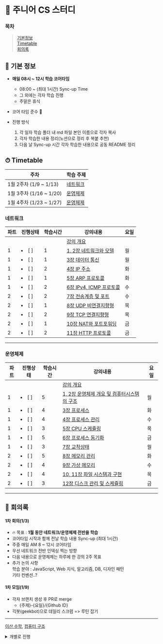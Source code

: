 # 🌱 주니어 CS 스터디

### 목차

> [기본정보](#-기본-정보)  
> [Timetable](#-timetable)  
> [회의록](#-회의록)

## 📌 기본 정보

- **매일 08시 ~ 12시 학습 코어타임**
  - 08:00 ~ (최대 1시간) Sync-up Time
  - 그 외에는 각자 학습 진행
  - 주말은 휴식
- 코어 타임 준수 🤙

- 진행 방식
  1. 각 일자 학습 폴더 내 md 파일 본인 이름으로 각자 복사
  2. 각자 학습한 내용 정리(노션으로 정리 후 복붙 추천)
  3. 다음 날 Sync-up 시간 각자 학습한 내용으로 공동 README 정리

## ⏱ Timetable

| 주차                    | 학습 주제             |
| ----------------------- | --------------------- |
| 1월 2주차 (1/9 ~ 1/13)  | [네트워크](#네트워크) |
| 1월 3주차 (1/16 ~ 1/20) | [운영체제](#운영체제) |
| 1월 4주차 (1/23 ~ 1/27) | [운영체제](#운영체제) |

### 네트워크

| 파트 | 진행상태       | 학습시간 | 강의내용                                                    | 요일 |
| ---- | -------------- | -------- | ----------------------------------------------------------- | ---- |
|      |                |          | [강의 개요](네트워크)                                       |      |
| 1    | <li> [ ] </li> | 1        | [1, 2장 네트워크와 모델](네트워크/1,-2장-네트워크와-모델)   | 월   |
| 1    | <li> [ ] </li> | 1        | [3장 데이터 통신](네트워크/3장-데이터-통신)                 | 월   |
| 1    | <li> [ ] </li> | 2        | [4장 IP 주소](네트워크/4장-IP-주소)                         | 화   |
| 1    | <li> [ ] </li> | 1        | [5장 ARP 프로토콜](네트워크/5장-ARP-프로토콜)               | 화   |
| 1    | <li> [ ] </li> | 2        | [6장 IPv4, ICMP 프로토콜](네트워크/6장-IPv4,-ICMP-프로토콜) | 수   |
| 2    | <li> [ ] </li> | 2        | [7장 전송계층 및 포트](네트워크/7장-전송계층-및-포트)       | 수   |
| 2    | <li> [ ] </li> | 1        | [8장 UDP 비연결지향형](네트워크/8장-UDP-비연결지향형)       | 목   |
| 2    | <li> [ ] </li> | 2        | [9장 TCP 연결지향형](네트워크/9장-TCP-연결지향형)           | 목   |
| 2    | <li> [ ] </li> | 1        | [10장 NAT와 포트포워딩](네트워크/10장-NAT와-포트포워딩)     | 금   |
| 2    | <li> [ ] </li> | 2        | [11장 HTTP 프로토콜](네트워크/11장-HTTP-프로토콜)           | 금   |

---

### 운영체제

| 파트 | 진행상태       | 학습시간 | 강의내용                                                                                            | 요일 |
| ---- | -------------- | -------- | --------------------------------------------------------------------------------------------------- | ---- |
|      |                |          | [강의 개요](운영체제)                                                                               |      |
| 1    | <li> [ ] </li> | 5        | [1, 2장 운영체제 개요 및 컴퓨터시스템의 구조](운영체제/1,-2장-운영체제-개요-및-컴퓨터시스템의-구조) | 월   |
| 1    | <li> [ ] </li> | 4        | [3장 프로세스](운영체제/3장-프로세스)                                                               | 화   |
| 1    | <li> [ ] </li> | 4        | [4장 프로세스 관리](운영체제/4장-프로세스-관리)                                                     | 수   |
| 1    | <li> [ ] </li> | 3        | [5장 CPU 스케쥴링](운영체제/5장-CPU-스케쥴링)                                                       | 목   |
| 1    | <li> [ ] </li> | 5        | [6장 프로세스 동기화](운영체제/6장-프로세스-동기화)                                                 | 금   |
| 1    | <li> [ ] </li> | 3        | [7장 교착상태](운영체제/7장-교착상태)                                                               | 월   |
| 2    | <li> [ ] </li> | 5        | [8장 메모리 관리](운영체제/8장-메모리-관리)                                                         | 화   |
| 2    | <li> [ ] </li> | 4        | [9장 가상 메모리](운영체제/9장-가상-메모리)                                                         | 수   |
| 2    | <li> [ ] </li> | 4        | [10, 11장 파일 시스템과 구현](운영체제/10,-11장-파일-시스템과-구현)                                 | 목   |
| 2    | <li> [ ] </li> | 3        | [12장 디스크 관리 및 스케쥴링](운영체제/12장-디스크-관리-및-스케쥴링)                               | 금   |

---

## 📜 회의록

#### 1차 회의(1/3)

- 🔥 목표 : **1월 동안 네트워크/운영체제 전반을 학습**
- 코어타임 시작과 함께 전날 학습 내용 Sync-up (최대 1시간)
- 주중 매일 AM 8 ~ 12시 코어타임
- 우선 네트워크 전반 인덱싱 찍는 방향
- 다음 내용으로 운영체제는 하루에 한 강의 2주 목표
- 추가 논의 사항  
  학습 분야 : JavaScript, Web 지식, 알고리즘, DB, 디자인 패턴  
  기타 컨벤션..?

#### 1차 모임(1/9)

- 각자 브랜치 생성 후 PR로 merge
  - {주제}-{요일}/{Github ID}
- 긱봇(geekbot)으로 데일리 스크럼 => 루틴 잡기

---

[이산 수학](#이산-수학), [컴퓨터 구조](#컴퓨터-구조)

<details>
  <summary>
  개별로 진행
  </summary>

### 이산 수학

| 파트 | 진행상태       | 학습시간 | 강의내용                                                        |
| ---- | -------------- | -------- | --------------------------------------------------------------- |
|      |                |          | [강의 개요](이산-수학)                                          |
| 1    | <li> [ ] </li> | 2        | [이산수학 기초](이산-수학/이산수학-기초.md)                     |
| 1    | <li> [ ] </li> | 5        | [명제,추론,귀납,부울대수](이산-수학/명제,추론,귀납,부울대수.md) |
| 2    | <li> [ ] </li> | 3        | [알고리즘,그래프](이산-수학/알고리즘,그래프.md)                 |
| 2    | <li> [ ] </li> | 2        | [형식언어와 오토마타,셈](이산-수학/형식언어와-오토마타,셈.md)   |
| 2    | <li> [ ] </li> | 3        | [관계,부분순서](이산-수학/관계,부분순서.md)                     |

---

### 컴퓨터-구조

| 파트 | 진행상태       | 학습시간 | 강의내용                                                                                  |
| ---- | -------------- | -------- | ----------------------------------------------------------------------------------------- |
|      |                |          | [강의 개요](컴퓨터-구조)                                                                  |
| 1    | <li> [ ] </li> | 2        | [컴퓨터-구조 개요](컴퓨터-구조/컴퓨터-구조-개요.md)                                       |
| 1    | <li> [ ] </li> | 3        | [1장 디지털 논리 회로 및 강의소개](컴퓨터-구조/1장-디지털-논리-회로-및-강의소개.md)       |
| 1    | <li> [ ] </li> | 3        | [2장 디지털 부품](컴퓨터-구조/2장-디지털-부품.md)                                         |
| 1    | <li> [ ] </li> | 3        | [3장 데이터의 표현](컴퓨터-구조/3장-데이터의-표현.md)                                     |
| 1    | <li> [ ] </li> | 2        | [4장 레지스터 전송과 마이크로 연산](컴퓨터-구조/4장-레지스터-전송과-마이크로-연산.md)     |
| 1    | <li> [ ] </li> | 3        | [5장 기본 컴퓨터의 구조와 설계-Part1](컴퓨터-구조/5장-기본-컴퓨터의-구조와-설계-Part1.md) |
| 1    | <li> [ ] </li> | 3        | [5장 기본 컴퓨터의 구조와 설계-Part2](컴퓨터-구조/5장-기본-컴퓨터의-구조와-설계-Part2.md) |
| 2    | <li> [ ] </li> | 3        | [6장 기본 컴퓨터 프로그래밍](컴퓨터-구조/6장-기본-컴퓨터-프로그래밍.md)                   |
| 2    | <li> [ ] </li> | 3        | [7장 마이크로 프로그램](컴퓨터-구조/7장-마이크로-프로그램.md)                             |
| 2    | <li> [ ] </li> | 3        | [8장 중앙 처리 장치](컴퓨터-구조/8장-중앙-처리-장치.md)                                   |
| 2    | <li> [ ] </li> | 3        | [9장 파이프라인과 벡터 처리](컴퓨터-구조/9장-파이프라인과-벡터-처리.md)                   |
| 2    | <li> [ ] </li> | 3        | [10장 컴퓨터 산술 연산](컴퓨터-구조/10장-컴퓨터-산술-연산.md)                             |
| 2    | <li> [ ] </li> | 3        | [11장 입출력 구조](컴퓨터-구조/11장-입출력-구조.md)                                       |
| 2    | <li> [ ] </li> | 3        | [12장 메모리 구조](컴퓨터-구조/12장-메모리-구조.md)                                       |

</details>
